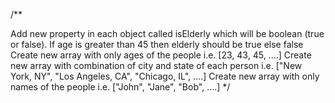 /**

Add new property in each object called isElderly which will be boolean (true or false). If age is greater than 45 then elderly should be true else false
Create new array with only ages of the people i.e. [23, 43, 45, ....]
Create new array with combination of city and state of each person i.e. ["New York, NY", "Los Angeles, CA", "Chicago, IL", ....]
Create new array with only names of the people i.e. ["John", "Jane", "Bob", ....]
*/
